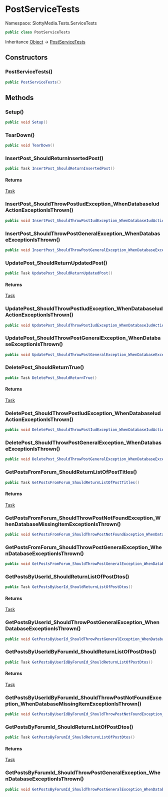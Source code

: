 # PostServiceTests

Namespace: SlottyMedia.Tests.ServiceTests

```csharp
public class PostServiceTests
```

Inheritance [Object](https://docs.microsoft.com/en-us/dotnet/api/system.object) → [PostServiceTests](./slottymedia.tests.servicetests.postservicetests.md)

## Constructors

### **PostServiceTests()**

```csharp
public PostServiceTests()
```

## Methods

### **Setup()**

```csharp
public void Setup()
```

### **TearDown()**

```csharp
public void TearDown()
```

### **InsertPost_ShouldReturnInsertedPost()**

```csharp
public Task InsertPost_ShouldReturnInsertedPost()
```

#### Returns

[Task](https://docs.microsoft.com/en-us/dotnet/api/system.threading.tasks.task)<br>

### **InsertPost_ShouldThrowPostIudException_WhenDatabaseIudActionExceptionIsThrown()**

```csharp
public void InsertPost_ShouldThrowPostIudException_WhenDatabaseIudActionExceptionIsThrown()
```

### **InsertPost_ShouldThrowPostGeneralException_WhenDatabaseExceptionIsThrown()**

```csharp
public void InsertPost_ShouldThrowPostGeneralException_WhenDatabaseExceptionIsThrown()
```

### **UpdatePost_ShouldReturnUpdatedPost()**

```csharp
public Task UpdatePost_ShouldReturnUpdatedPost()
```

#### Returns

[Task](https://docs.microsoft.com/en-us/dotnet/api/system.threading.tasks.task)<br>

### **UpdatePost_ShouldThrowPostIudException_WhenDatabaseIudActionExceptionIsThrown()**

```csharp
public void UpdatePost_ShouldThrowPostIudException_WhenDatabaseIudActionExceptionIsThrown()
```

### **UpdatePost_ShouldThrowPostGeneralException_WhenDatabaseExceptionIsThrown()**

```csharp
public void UpdatePost_ShouldThrowPostGeneralException_WhenDatabaseExceptionIsThrown()
```

### **DeletePost_ShouldReturnTrue()**

```csharp
public Task DeletePost_ShouldReturnTrue()
```

#### Returns

[Task](https://docs.microsoft.com/en-us/dotnet/api/system.threading.tasks.task)<br>

### **DeletePost_ShouldThrowPostIudException_WhenDatabaseIudActionExceptionIsThrown()**

```csharp
public void DeletePost_ShouldThrowPostIudException_WhenDatabaseIudActionExceptionIsThrown()
```

### **DeletePost_ShouldThrowPostGeneralException_WhenDatabaseExceptionIsThrown()**

```csharp
public void DeletePost_ShouldThrowPostGeneralException_WhenDatabaseExceptionIsThrown()
```

### **GetPostsFromForum_ShouldReturnListOfPostTitles()**

```csharp
public Task GetPostsFromForum_ShouldReturnListOfPostTitles()
```

#### Returns

[Task](https://docs.microsoft.com/en-us/dotnet/api/system.threading.tasks.task)<br>

### **GetPostsFromForum_ShouldThrowPostNotFoundException_WhenDatabaseMissingItemExceptionIsThrown()**

```csharp
public void GetPostsFromForum_ShouldThrowPostNotFoundException_WhenDatabaseMissingItemExceptionIsThrown()
```

### **GetPostsFromForum_ShouldThrowPostGeneralException_WhenDatabaseExceptionIsThrown()**

```csharp
public void GetPostsFromForum_ShouldThrowPostGeneralException_WhenDatabaseExceptionIsThrown()
```

### **GetPostsByUserId_ShouldReturnListOfPostDtos()**

```csharp
public Task GetPostsByUserId_ShouldReturnListOfPostDtos()
```

#### Returns

[Task](https://docs.microsoft.com/en-us/dotnet/api/system.threading.tasks.task)<br>

### **GetPostsByUserId_ShouldThrowPostGeneralException_WhenDatabaseExceptionIsThrown()**

```csharp
public void GetPostsByUserId_ShouldThrowPostGeneralException_WhenDatabaseExceptionIsThrown()
```

### **GetPostsByUserIdByForumId_ShouldReturnListOfPostDtos()**

```csharp
public Task GetPostsByUserIdByForumId_ShouldReturnListOfPostDtos()
```

#### Returns

[Task](https://docs.microsoft.com/en-us/dotnet/api/system.threading.tasks.task)<br>

### **GetPostsByUserIdByForumId_ShouldThrowPostNotFoundException_WhenDatabaseMissingItemExceptionIsThrown()**

```csharp
public void GetPostsByUserIdByForumId_ShouldThrowPostNotFoundException_WhenDatabaseMissingItemExceptionIsThrown()
```

### **GetPostsByForumId_ShouldReturnListOfPostDtos()**

```csharp
public Task GetPostsByForumId_ShouldReturnListOfPostDtos()
```

#### Returns

[Task](https://docs.microsoft.com/en-us/dotnet/api/system.threading.tasks.task)<br>

### **GetPostsByForumId_ShouldThrowPostGeneralException_WhenDatabaseExceptionIsThrown()**

```csharp
public void GetPostsByForumId_ShouldThrowPostGeneralException_WhenDatabaseExceptionIsThrown()
```

